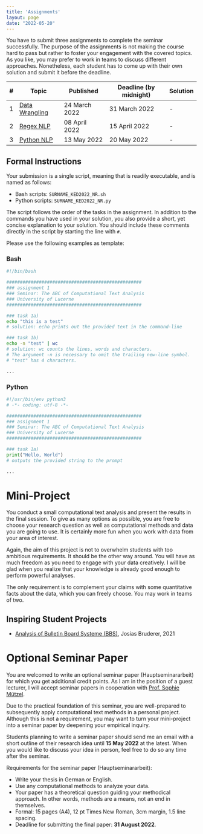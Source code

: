 ```yaml
---
title: 'Assignments'
layout: page
date: "2022-05-20"
---
```




You have to submit three assignments to complete the seminar successfully. The purpose of the assignments is not making the course hard to pass but rather to foster your engagement with the covered topics. As you like, you may prefer to work in teams to discuss different approaches. Nonetheless, each student has to come up with their own solution and submit it before the deadline. 

| #    | Topic                                                        | Published     | Deadline (by midnight)      | Solution                                                     |
| -- | --------------------------------- | ------------------------- | ----------------------------------------------- | --------------------------------------------- |
| 1    | [Data Wrangling](https://aflueckiger.github.io/KED2022/assignments/assignment_1/KED2022_assignment_1.pdf) | 24 March 2022 | 31 March 2022 | - |
| 2    | [Regex NLP](https://aflueckiger.github.io/KED2022/assignments/assignment_2/KED2022_assignment_2.pdf) | 08 April 2022 | 15 April 2022 | - |
| 3    | [Python NLP](https://aflueckiger.github.io/KED2022/assignments/assignment_3/KED2022_assignment_3.pdf) | 13 May 2022  | 20 May 2022 | - |



## Formal Instructions

Your submission is a single script, meaning that is readily executable, and is named as follows:

- Bash scripts: `SURNAME_KED2022_NR.sh`
- Python scripts: `SURNAME_KED2022_NR.py` 

The script follows the order of the tasks in the assignment. In addition to the commands you have used in your solution, you also provide a short, yet concise explanation to your solution.   You should include these comments directly in the script by starting the line with `#`.

Please use the following examples as template:

### Bash

```bash
#!/bin/bash

##################################################
### assignment 1
### Seminar: The ABC of Computational Text Analysis
### University of Lucerne
##################################################

### task 1a)
echo "this is a test"
# solution: echo prints out the provided text in the command-line 

### task 1b)
echo -n "test" | wc
# solution: wc counts the lines, words and characters. 
# The argument -n is necessary to omit the trailing new-line symbol.
# "test" has 4 characters.

...
```

### Python

```python
#!/usr/bin/env python3
# -*- coding: utf-8 -*-

##################################################
### assignment 1
### Seminar: The ABC of Computational Text Analysis
### University of Lucerne
##################################################

### task 1a)
print("Hello, World")
# outputs the provided string to the prompt

...
```


# Mini-Project

You conduct a small computational text analysis and present the results in the final session. To give as many options as possible, you are free to choose your research question as well as computational methods and data you are going to use. It is certainly more fun when you work with data from your area of interest. 

Again, the aim of this project is not to overwhelm students with too ambitious requirements. It should be the other way around. You will have as much freedom as you need to engage with your data creatively. I will be glad when you realize that your knowledge is already good enough to perform powerful analyses.

The only requirement is to complement your claims with some quantitative facts about the data, which you can freely choose. You may work in teams of two.

## Inspiring Student Projects

- [Analysis of Bulletin Board Systeme (BBS)](https://git.makersphere.ch/josias/jason-scotts-favorite-100/raw/master/README.pdf), Josias Bruderer, 2021

# Optional Seminar Paper

You are welcomed to write an optional seminar paper (Hauptseminararbeit) for which you get additional credit points. As I am in the position of a guest lecturer, I will accept seminar papers in cooperation with [Prof. Sophie Mützel](https://www.unilu.ch/fakultaeten/ksf/institute/soziologisches-seminar/mitarbeitende/sophie-muetzel/).

Due to the practical foundation of this seminar, you are well-prepared to subsequently apply computational text methods in a personal project. Although this is not a requirement, you may want to turn your mini-project into a seminar paper by deepening your empirical inquiry. 

Students planning to write a seminar paper should send me an email with a short outline of their research idea until **15 May 2022** at the latest. When you would like to discuss your idea in person, feel free to do so any time after the seminar.

Requirements for the seminar paper (Hauptseminararbeit):

* Write your thesis in German or English.
* Use any computational methods to analyze your data.
* Your paper has a theoretical question guiding your methodical approach. In other words, methods are a means, not an end in themselves.
* Formal: 15 pages (A4), 12 pt Times New Roman, 3cm margin, 1.5 line spacing.
* Deadline for submitting the final paper: **31 August 2022**.